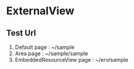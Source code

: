 ExternalView
============
Test Url
--
1. Default page              : ~/sample
2. Area page                 : ~/sample/sample
3. EmbeddedResourceView page : ~/erv/sample
